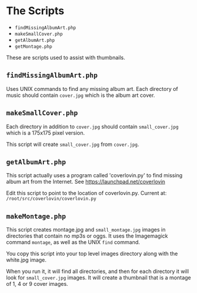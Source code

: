 The Scripts
===========
* `findMissingAlbumArt.php`
* `makeSmallCover.php`
* `getAlbumArt.php`
* `getMontage.php`

These are scripts used to assist with thumbnails.



`findMissingAlbumArt.php`
-------------------------
Uses UNIX commands to find any missing album art. Each directory of music should
contain `cover.jpg` which is the album art cover.



`makeSmallCover.php`
--------------------
Each directory in addition to `cover.jpg` should contain `small_cover.jpg` which is a 175x175 pixel version.

This script will create `small_cover.jpg` from `cover.jpg`.



`getAlbumArt.php`
-----------------
This script actually uses a program called 'coverlovin.py' to find missing album art from the Internet.
See https://launchpad.net/coverlovin

Edit this script to point to the location of coverlovin.py. Current at: `/root/src/coverlovin/coverlovin.py`

`makeMontage.php`
-----------------
This script creates montage.jpg and `small_montage.jpg` images in directories that contain no mp3s or oggs.
It uses the Imagemagick command `montage`, as well as the UNIX `find` command.

You copy this script into your top level images directory along with the white.jpg image.

When you run it, it will find all directories, and then for each directory it will look for `small_cover.jpg`
images. It will create a thumbnail that is a montage of 1, 4 or 9 cover images.

